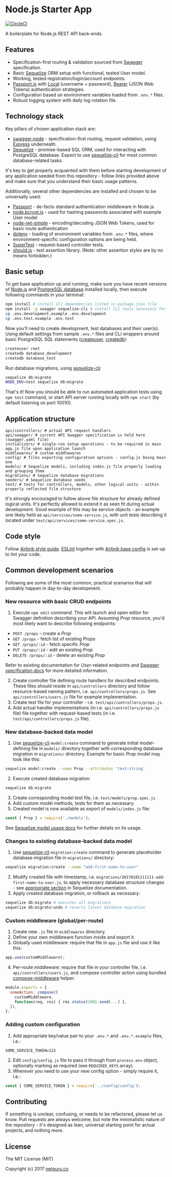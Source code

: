 # Node.js Starter App
[![CircleCI](https://circleci.com/gh/netguru/ng-node-starter-app.svg?style=svg&circle-token=e9e20e72111fea648cfc150acf1206f694dcc954)](https://circleci.com/gh/netguru/ng-node-starter-app)

A boilerplate for Node.js REST API back-ends.

## Features

- Specification-first routing & validation sourced from [Swagger](http://swagger.io/) specification.
- Basic [Sequelize](http://sequelizejs.com) ORM setup with functional, tested User model.
- Working, tested registration/login/account endpoints.
- [Passport.js](http://passportjs.org/) with [Local](https://github.com/jaredhanson/passport-local) (username + password), [Bearer](https://github.com/jaredhanson/passport-http-bearer) (JSON Web Tokens) authentication strategies.
- Configuration based on environment variables loaded from `.env.*` files.
- Robust logging system with daily log rotation file.

## Technology stack

Key pillars of chosen application stack are:
* [swagger-node](https://github.com/swagger-api/swagger-node) - specification-first routing, request validation, using [Express](https://expressjs.com/) underneath.
* [Sequelize](http://sequelizejs.com) - promise-based SQL ORM, used for interacting with PostgreSQL database. Expect to use [sequelize-cli](https://github.com/sequelize/cli) for most common database-related tasks.

It's key to get properly acquainted with them before starting development of any application seeded from this repository - follow links provided above and make sure that you understand their basic usage patterns.

Additionally, several other dependencies are installed and chosen to be universally used:
* [Passport](http://passportjs.org/) - de-facto standard authentication middleware in Node.js
* [node.bcrypt.js](https://github.com/kelektiv/node.bcrypt.js) - used for hashing passwords associated with example User model
* [node-jwt-simple](https://github.com/hokaccha/node-jwt-simple) - encoding/decoding JSON Web Tokens, used for basic route authentication
* [dotenv](https://github.com/motdotla/dotenv) - loading of environment variables from `.env.*` files, where environment-specific configuration options are being held.
* [SuperTest](https://github.com/visionmedia/supertest) - request-based controller tests.
* [should.js](https://github.com/shouldjs/should.js) - test assertion library. (Note: other assertion styles are by no means forbidden.)

## Basic setup

To get base application up and running, make sure you have recent versions of [Node.js](https://nodejs.org/en/) and [PostgreSQL database](https://www.postgresql.org) installed locally, then execute following commands in your terminal:

```bash
npm install # install all dependencies listed in package.json file
npm install -g swagger sequelize-cli # install CLI tools necessary for development
cp .env.development.example .env.development
cp .env.test.example .env.test
```

Now you'll need to create development, test databases and their user(s). Using default settings from sample `.env.*` files and CLI wrappers around basic PostgreSQL SQL statements ([createuser](https://www.postgresql.org/docs/current/static/app-createuser.html), [createdb](https://www.postgresql.org/docs/current/static/app-createdb.html)):

```bash
createuser root
createdb database_development
createdb database_test
```

Run database migrations, using [sequelize-cli](https://github.com/sequelize/cli):

```bash
sequelize db:migrate
NODE_ENV=test sequelize db:migrate
```

That's it! Now you should be able to run automated application tests using `npm test` command, or start API server running locally with `npm start` (by default listening on port 10010).

## Application structure

```
api/controllers/ # actual API request handlers
api/swagger/ # current API Swagger specification is held here (swagger.yaml file)
initializers/ # single-run setup operations - to be required in main app.js file upon application launch
middlewares/ # custom middlewares
config/ # files exporting configuration options - config.js being main one
models/ # Sequelize models, including index.js file properly loading and grouping them
migrations/ # Sequelize database migrations
seeders/ # Sequelize database seeds
test/ # tests for controllers, models, other logical units - within properly reflected file structure
```

It's strongly encouraged to follow above file structure for already defined logical units. It's perfectly allowed to extend it as seen fit during actual development. Good example of this may be service objects - an example one likely held as `api/services/some-service.js`, with unit tests describing it located under `test/api/services/some-service.spec.js`.

## Code style

Follow [Airbnb style guide](https://github.com/airbnb/javascript). [ESLint](http://eslint.org/) together with [Airbnb base config](https://www.npmjs.com/package/eslint-config-airbnb-base) is set-up to lint your code.

## Common development scenarios

Following are some of the most common, practical scenarios that will probably happen in day-to-day development.

### New resource with basic CRUD endpoints

1. Execute `npm edit` command. This will launch and open editor for Swagger definition describing your API. Assuming _Prop_ resource, you'd most likely want to describe following endpoints:
- `POST /props` - create a _Prop_
- `GET /props` - fetch list of existing _Props_
- `GET /props/:id` - fetch specific _Prop_
- `PUT /props/:id` - edit an existing _Prop_
- `DELETE /props/:id` - delete an existing _Prop_

Refer to existing documentation for _User_-related endpoints and [Swagger specification docs](http://swagger.io/specification/) for more detailed information.

2. Create controller file defining route handlers for described endpoints. These files should reside in `api/controllers` directory and follow resource-based naming pattern, i.e. `api/controllers/props.js`. See `api/controllers/users.js` file for example implementation.
3. Create test file for your controller - i.e. `test/api/controllers/props.js`.
4. Add actual handler implementations (in i.e. `api/controllers/props.js` file) file together with request-based tests (in i.e. `test/api/controllers/props.js` file).

### New database-backed data model

1. Use [sequelize-cli](https://github.com/sequelize/cli) `model:create` command to generate initial model-defining file in `models/` directory together with corresponding database migration in `migrations/` directory. Example for basic _Prop_ model may look like this:
```bash
sequelize model:create --name Prop --attributes 'text:string'
```
2. Execute created database migration:
```bash
sequelize db:migrate
```
3. Create corresponding model test file, i.e. `test/models/prop.spec.js`
4. Add custom model methods, tests for them as necessary.
5. Created model is now available as export of `models/index.js` file: 
```javascript
const { Prop } = require('./models');
```
See [Sequelize model usage docs](http://docs.sequelizejs.com/en/latest/docs/models-usage/) for further details on its usage.

### Changes to existing database-backed data model

1. Use [sequelize-cli](https://github.com/sequelize/cli) `migration:create` command to generate placeholder database migration file in `migrations/` directory:
```bash
sequelize migration:create --name "add-first-name-to-user"
```
2. Modify created file with timestamp, i.e. `migrations/20170101111111-add-first-name-to-user.js`, to apply necessary database structure changes - see [appropriate section](http://docs.sequelizejs.com/en/v3/docs/migrations/#functions) in Sequelize documentation.
3. Apply created database migration, or rollback as necessary:
```bash
sequelize db:migrate # executes all migrations
sequelize db:migrate:undo # reverts latest database migration
```

### Custom middleware (global/per-route)

1. Create new `.js` file in `middlewares` directory.
2. Define your own middleware function inside and export it.
3. Globally used middleware: require that file in `app.js` file and use it like this:
```javascript
app.use(customMiddleware);
```
4. Per-route middleware: require that file in your controller file, i.e. `api/controllers/users.js`, and compose controller action using bundled [compose-middleware](https://github.com/blakeembrey/compose-middleware) helper:
```javascript
module.exports = {
  someAction: compose([
    customMiddleware,
    function(req, res) { res.status(200).send(...) },
  ]),
};
```

### Adding custom configuration

1. Add appropriate key/value pair to your `.env.*` and `.env.*.example` files, i.e.:
```
SOME_SERVICE_TOKEN=123
```
2. Edit `config/config.js` file to pass it through from `process.env` object, optionally marking as required (see `REQUIRED_KEYS` array).
3. Wherever you need to use your new config option - simply require it, i.e.:
```javascript
const { SOME_SERVICE_TOKEN } = require('../config/config');
```

## Contributing

If something is unclear, confusing, or needs to be refactored, please let us know. Pull requests are always welcome, but note the minimalistic nature of the repository - it's designed as lean, universal starting point for actual projects, and nothing more.

## License
The MIT License (MIT)

Copyright (c) 2017 [netguru.co](http://netguru.co)
